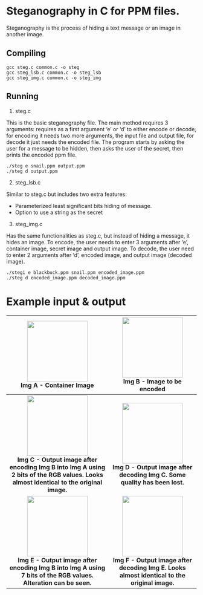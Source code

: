 # Steganography in C for PPM files.

Steganography is the process of hiding a text message or an image in another image.

## Compiling

```
gcc steg.c common.c -o steg
gcc steg_lsb.c common.c -o steg_lsb
gcc steg_img.c common.c -o steg_img
```

## Running

1. steg.c

This is the basic steganography file.  The main method requires 3 arguments: requires as a first argument ‘e’ or ‘d’ to either encode or decode, for encoding it needs two more arguments, the input file and output file, for decode it just needs the encoded file. The program starts by asking the user for a message to be hidden, then asks the user of the secret, then prints the encoded ppm file.

```
./steg e snail.ppm output.ppm
./steg d output.ppm
```

2. steg_lsb.c


Similar to steg.c but includes two extra features:
 * Parameterized least significant bits hiding of message.
 * Option to use a string as the secret

3. steg_img.c 

Has the same functionalities as steg.c, but instead of hiding
a message, it hides an image. To encode, the user needs to enter 3  arguments after ‘e’, container image, secret
image and output image. To decode, the user need to enter 2 arguments after ‘d’, encoded image, and output image (decoded image).

```
./stegi e blackbuck.ppm snail.ppm encoded_image.ppm
./steg d encoded_image.ppm decoded_image.ppm
```

# Example input & output

| <img src="https://github.com/user-attachments/assets/c2832cf9-d1a3-48af-98c5-68ef733534ae" width="160"/><br><b>Img A - Container Image</b> | <img src="https://github.com/user-attachments/assets/beed5bb1-58db-4034-97b2-b8cf8fc4a837" width="160"/><br><b>Img B - Image to be encoded</b> |
| :---: | :---: |
| <img src="https://github.com/user-attachments/assets/9624025e-3897-45d8-a2cd-a446594473ce" width="160"/><br><b>Img C - Output image after encoding Img B into Img A using 2 bits of the RGB values. Looks almost identical to the original image.</b> | <img src="https://github.com/user-attachments/assets/157258fe-ff47-40d1-ac10-27dc23c579a6" width="160"/><br><b>Img D - Output image after decoding Img C. Some quality has been lost.</b> |
| <img src="https://github.com/user-attachments/assets/1ebad34b-6156-4505-89f2-24053a7c72aa" width="160"/><br><b>Img E - Output image after encoding Img B into Img A using 7 bits of the RGB values. Alteration can be seen.</b> | <img src="https://github.com/user-attachments/assets/ac7a701b-69bd-42be-93fd-c9c3410cb444" width="160"/><br><b>Img F - Output image after decoding Img E. Looks almost identical to the original image.</b> |


